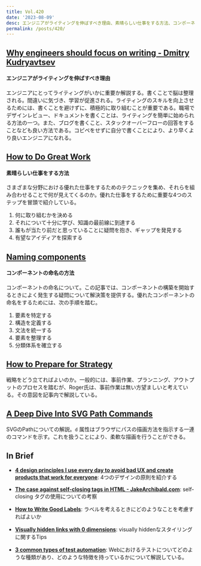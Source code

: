 ```yaml
---
title: Vol.420
date: '2023-08-09'
desc: エンジニアがライティングを伸ばすべき理由、素晴らしい仕事をする方法、コンポーネントの命名の方法、ほか計10リンク
permalink: /posts/420/
---
```



## [Why engineers should focus on writing - Dmitry Kudryavtsev](https://www.yieldcode.blog/post/why-engineers-should-write/)
#### エンジニアがライティングを伸ばすべき理由

エンジニアにとってライティングがいかに重要か解説する。書くことで脳は整理される。間違いに気づき、学習が促進される。ライティングのスキルを向上させるためには、書くことを避けずに、積極的に取り組むことが重要である。職場でデザインレビュー、ドキュメントを書くことは、ライティングを簡単に始められる方法の一つ。また、ブログを書くこと、スタックオーバーフローの回答をすることなども良い方法である。コピペをせずに自分で書くことにより、より早くより良いエンジニアになれる。


## [How to Do Great Work](http://paulgraham.com/greatwork.html)
#### 素晴らしい仕事をする方法

さまざまな分野における優れた仕事をするためのテクニックを集め、それらを組み合わせることで何が見えてくるのか。優れた仕事をするために重要な4つのステップを冒頭で紹介している。

1. 何に取り組むかを決める
2. それについて十分に学び、知識の最前線に到達する
3. 誰もが当たり前だと思っていることに疑問を抱き、ギャップを発見する
4. 有望なアイディアを探索する

## [Naming components](https://medium.com/@Mcondesa/naming-components-31c3180a50fd)
#### コンポーネントの命名の方法

コンポーネントの命名について。この記事では、コンポーネントの構築を開始するときによく発生する疑問について解決策を提供する。優れたコンポーネントの命名をするためには、次の手順を踏む。

1. 要素を特定する
2. 構造を定義する
3. 文法を統一する
4. 要素を整理する
5. 分類体系を確立する

## [How to Prepare for Strategy](https://rogermartin.medium.com/how-to-prepare-for-strategy-4beaa4715c6e)

戦略をどう立てればよいのか。一般的には、事前作業、プランニング、アウトプットのプロセスを踏むが、Roger氏は、事前作業は無い方望ましいと考えている。その意図を記事内で解説している。


## [A Deep Dive Into SVG Path Commands](https://www.nan.fyi/svg-paths)

SVGのPathについての解説。`d` 属性はブラウザにパスの描画方法を指示する一連のコマンドを示す。これを扱うことにより、柔軟な描画を行うことができる。


## In Brief

- **[4 design principles I use every day to avoid bad UX and create products that work for everyone](https://adamsilver.io/blog/4-design-principles-i-use-every-day-to-avoid-bad-ux-and-create-products-that-work-for-everyone/)**: 4つのデザインの原則を紹介する

- **[The case against self-closing tags in HTML - JakeArchibald.com](https://jakearchibald.com/2023/against-self-closing-tags-in-html/)**: self-closing タグの使用についての考察

- **[How to Write Good Labels](https://jarango.com/2023/07/10/how-to-write-good-labels/)**: ラベルを考えるときにどのようなことを考慮すればよいか

- **[Visually hidden links with 0 dimensions](https://www.matuzo.at/blog/2023/zero-width-height-skip/)**: visually hiddenなスタイリングに関するTips

- **[3 common types of test automation](https://web.dev/ta-types/)**: Webにおけるテストについてどのような種類があり、どのような特徴を持っているかについて解説している。
